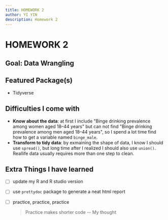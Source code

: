 ```yaml
---
title: HOMEWORK 2
author: YI YIN
description: Homework 2
---
```


# HOMEWORK 2

## Goal: Data Wrangling

## Featured Package(s)

- Tidyverse

## Difficulties I come with

- **Know about the data**: at first I include "Binge drinking prevalence among women aged 18–44 years" but can not find "Binge drinking prevalence among men aged 18–44 years", so I spend a lot time find how to get a variable named `binge_male`.
- **Transform to tidy data**: by exmaining the shape of data, I know I should use `spread()`, but long time after I realized I should also use `union()`. Reallife data usually requires more than one step to clean.

## Extra Things I have learned

- [ ] update my R and R studio version

- [ ] use `prettydoc` package to generate a neat html report

- [ ] practice, practice, practice

  > Practice makes shorter code -- My thought
